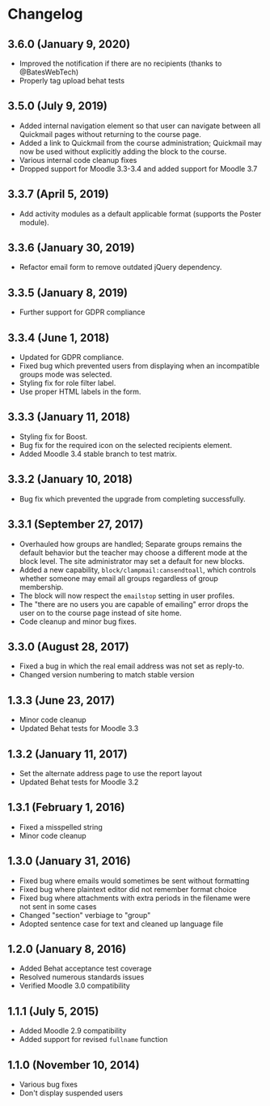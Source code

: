 # Changelog

## 3.6.0 (January 9, 2020)

- Improved the notification if there are no recipients (thanks to @BatesWebTech)
- Properly tag upload behat tests

## 3.5.0 (July 9, 2019)

- Added internal navigation element so that user can navigate between all Quickmail pages without returning to the course page.
- Added a link to Quickmail from the course administration; Quickmail may now be used without explicitly adding the block to the course.
- Various internal code cleanup fixes
- Dropped support for Moodle 3.3-3.4 and added support for Moodle 3.7

## 3.3.7 (April 5, 2019)

- Add activity modules as a default applicable format (supports the Poster module).

## 3.3.6 (January 30, 2019)

- Refactor email form to remove outdated jQuery dependency.

## 3.3.5 (January 8, 2019)

- Further support for GDPR compliance

## 3.3.4 (June 1, 2018)

- Updated for GDPR compliance.
- Fixed bug which prevented users from displaying when an incompatible groups mode was selected.
- Styling fix for role filter label.
- Use proper HTML labels in the form.

## 3.3.3 (January 11, 2018)

- Styling fix for Boost.
- Bug fix for the required icon on the selected recipients element.
- Added Moodle 3.4 stable branch to test matrix.

## 3.3.2 (January 10, 2018)

- Bug fix which prevented the upgrade from completing successfully.

## 3.3.1 (September 27, 2017)

- Overhauled how groups are handled; Separate groups remains the default behavior but the teacher may choose a different mode at the block level. The site administrator may set a default for new blocks.
- Added a new capability, `block/clampmail:cansendtoall`, which controls whether someone may email all groups regardless of group membership.
- The block will now respect the `emailstop` setting in user profiles.
- The "there are no users you are capable of emailing" error drops the user on to the course page instead of site home.
- Code cleanup and minor bug fixes.

## 3.3.0 (August 28, 2017)

- Fixed a bug in which the real email address was not set as reply-to.
- Changed version numbering to match stable version

## 1.3.3 (June 23, 2017)

- Minor code cleanup
- Updated Behat tests for Moodle 3.3

## 1.3.2 (January 11, 2017)

- Set the alternate address page to use the report layout
- Updated Behat tests for Moodle 3.2

## 1.3.1 (February 1, 2016)

- Fixed a misspelled string
- Minor code cleanup

## 1.3.0 (January 31, 2016)

- Fixed bug where emails would sometimes be sent without formatting
- Fixed bug where plaintext editor did not remember format choice
- Fixed bug where attachments with extra periods in the filename were not sent in some cases
- Changed "section" verbiage to "group"
- Adopted sentence case for text and cleaned up language file

## 1.2.0 (January 8, 2016)

- Added Behat acceptance test coverage
- Resolved numerous standards issues
- Verified Moodle 3.0 compatibility

## 1.1.1 (July 5, 2015)

- Added Moodle 2.9 compatibility
- Added support for revised `fullname` function

## 1.1.0 (November 10, 2014)

- Various bug fixes
- Don't display suspended users
